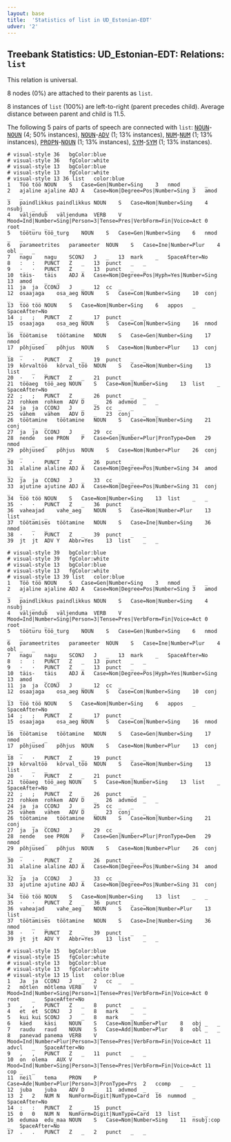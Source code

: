 ```yaml
---
layout: base
title:  'Statistics of list in UD_Estonian-EDT'
udver: '2'
---
```


## Treebank Statistics: UD_Estonian-EDT: Relations: `list`

This relation is universal.

8 nodes (0%) are attached to their parents as `list`.

8 instances of `list` (100%) are left-to-right (parent precedes child).
Average distance between parent and child is 11.5.

The following 5 pairs of parts of speech are connected with `list`: <tt><a href="et_edt-pos-NOUN.html">NOUN</a></tt>-<tt><a href="et_edt-pos-NOUN.html">NOUN</a></tt> (4; 50% instances), <tt><a href="et_edt-pos-NOUN.html">NOUN</a></tt>-<tt><a href="et_edt-pos-ADV.html">ADV</a></tt> (1; 13% instances), <tt><a href="et_edt-pos-NUM.html">NUM</a></tt>-<tt><a href="et_edt-pos-NUM.html">NUM</a></tt> (1; 13% instances), <tt><a href="et_edt-pos-PROPN.html">PROPN</a></tt>-<tt><a href="et_edt-pos-NOUN.html">NOUN</a></tt> (1; 13% instances), <tt><a href="et_edt-pos-SYM.html">SYM</a></tt>-<tt><a href="et_edt-pos-SYM.html">SYM</a></tt> (1; 13% instances).


~~~ conllu
# visual-style 36	bgColor:blue
# visual-style 36	fgColor:white
# visual-style 13	bgColor:blue
# visual-style 13	fgColor:white
# visual-style 13 36 list	color:blue
1	Töö	töö	NOUN	S	Case=Gen|Number=Sing	3	nmod	_	_
2	ajaline	ajaline	ADJ	A	Case=Nom|Degree=Pos|Number=Sing	3	amod	_	_
3	paindlikkus	paindlikkus	NOUN	S	Case=Nom|Number=Sing	4	nsubj	_	_
4	väljendub	väljenduma	VERB	V	Mood=Ind|Number=Sing|Person=3|Tense=Pres|VerbForm=Fin|Voice=Act	0	root	_	_
5	tööturu	töö_turg	NOUN	S	Case=Gen|Number=Sing	6	nmod	_	_
6	parameetrites	parameeter	NOUN	S	Case=Ine|Number=Plur	4	obl	_	_
7	nagu	nagu	SCONJ	J	_	13	mark	_	SpaceAfter=No
8	:	:	PUNCT	Z	_	13	punct	_	_
9	·	·	PUNCT	Z	_	13	punct	_	_
10	täis-	täis	ADJ	A	Case=Nom|Degree=Pos|Hyph=Yes|Number=Sing	13	amod	_	_
11	ja	ja	CCONJ	J	_	12	cc	_	_
12	osaajaga	osa_aeg	NOUN	S	Case=Com|Number=Sing	10	conj	_	_
13	töö	töö	NOUN	S	Case=Nom|Number=Sing	6	appos	_	SpaceAfter=No
14	;	;	PUNCT	Z	_	17	punct	_	_
15	osaajaga	osa_aeg	NOUN	S	Case=Com|Number=Sing	16	nmod	_	_
16	töötamise	töötamine	NOUN	S	Case=Gen|Number=Sing	17	nmod	_	_
17	põhjused	põhjus	NOUN	S	Case=Nom|Number=Plur	13	conj	_	_
18	·	·	PUNCT	Z	_	19	punct	_	_
19	kõrvaltöö	kõrval_töö	NOUN	S	Case=Nom|Number=Sing	13	list	_	_
20	·	·	PUNCT	Z	_	21	punct	_	_
21	tööaeg	töö_aeg	NOUN	S	Case=Nom|Number=Sing	13	list	_	SpaceAfter=No
22	;	;	PUNCT	Z	_	26	punct	_	_
23	rohkem	rohkem	ADV	D	_	26	advmod	_	_
24	ja	ja	CCONJ	J	_	25	cc	_	_
25	vähem	vähem	ADV	D	_	23	conj	_	_
26	töötamine	töötamine	NOUN	S	Case=Nom|Number=Sing	21	conj	_	_
27	ja	ja	CCONJ	J	_	29	cc	_	_
28	nende	see	PRON	P	Case=Gen|Number=Plur|PronType=Dem	29	nmod	_	_
29	põhjused	põhjus	NOUN	S	Case=Nom|Number=Plur	26	conj	_	_
30	·	·	PUNCT	Z	_	26	punct	_	_
31	alaline	alaline	ADJ	A	Case=Nom|Degree=Pos|Number=Sing	34	amod	_	_
32	ja	ja	CCONJ	J	_	33	cc	_	_
33	ajutine	ajutine	ADJ	A	Case=Nom|Degree=Pos|Number=Sing	31	conj	_	_
34	töö	töö	NOUN	S	Case=Nom|Number=Sing	13	list	_	_
35	·	·	PUNCT	Z	_	36	punct	_	_
36	vaheajad	vahe_aeg	NOUN	S	Case=Nom|Number=Plur	13	list	_	_
37	töötamises	töötamine	NOUN	S	Case=Ine|Number=Sing	36	nmod	_	_
38	·	·	PUNCT	Z	_	39	punct	_	_
39	jt	jt	ADV	Y	Abbr=Yes	13	list	_	_

~~~


~~~ conllu
# visual-style 39	bgColor:blue
# visual-style 39	fgColor:white
# visual-style 13	bgColor:blue
# visual-style 13	fgColor:white
# visual-style 13 39 list	color:blue
1	Töö	töö	NOUN	S	Case=Gen|Number=Sing	3	nmod	_	_
2	ajaline	ajaline	ADJ	A	Case=Nom|Degree=Pos|Number=Sing	3	amod	_	_
3	paindlikkus	paindlikkus	NOUN	S	Case=Nom|Number=Sing	4	nsubj	_	_
4	väljendub	väljenduma	VERB	V	Mood=Ind|Number=Sing|Person=3|Tense=Pres|VerbForm=Fin|Voice=Act	0	root	_	_
5	tööturu	töö_turg	NOUN	S	Case=Gen|Number=Sing	6	nmod	_	_
6	parameetrites	parameeter	NOUN	S	Case=Ine|Number=Plur	4	obl	_	_
7	nagu	nagu	SCONJ	J	_	13	mark	_	SpaceAfter=No
8	:	:	PUNCT	Z	_	13	punct	_	_
9	·	·	PUNCT	Z	_	13	punct	_	_
10	täis-	täis	ADJ	A	Case=Nom|Degree=Pos|Hyph=Yes|Number=Sing	13	amod	_	_
11	ja	ja	CCONJ	J	_	12	cc	_	_
12	osaajaga	osa_aeg	NOUN	S	Case=Com|Number=Sing	10	conj	_	_
13	töö	töö	NOUN	S	Case=Nom|Number=Sing	6	appos	_	SpaceAfter=No
14	;	;	PUNCT	Z	_	17	punct	_	_
15	osaajaga	osa_aeg	NOUN	S	Case=Com|Number=Sing	16	nmod	_	_
16	töötamise	töötamine	NOUN	S	Case=Gen|Number=Sing	17	nmod	_	_
17	põhjused	põhjus	NOUN	S	Case=Nom|Number=Plur	13	conj	_	_
18	·	·	PUNCT	Z	_	19	punct	_	_
19	kõrvaltöö	kõrval_töö	NOUN	S	Case=Nom|Number=Sing	13	list	_	_
20	·	·	PUNCT	Z	_	21	punct	_	_
21	tööaeg	töö_aeg	NOUN	S	Case=Nom|Number=Sing	13	list	_	SpaceAfter=No
22	;	;	PUNCT	Z	_	26	punct	_	_
23	rohkem	rohkem	ADV	D	_	26	advmod	_	_
24	ja	ja	CCONJ	J	_	25	cc	_	_
25	vähem	vähem	ADV	D	_	23	conj	_	_
26	töötamine	töötamine	NOUN	S	Case=Nom|Number=Sing	21	conj	_	_
27	ja	ja	CCONJ	J	_	29	cc	_	_
28	nende	see	PRON	P	Case=Gen|Number=Plur|PronType=Dem	29	nmod	_	_
29	põhjused	põhjus	NOUN	S	Case=Nom|Number=Plur	26	conj	_	_
30	·	·	PUNCT	Z	_	26	punct	_	_
31	alaline	alaline	ADJ	A	Case=Nom|Degree=Pos|Number=Sing	34	amod	_	_
32	ja	ja	CCONJ	J	_	33	cc	_	_
33	ajutine	ajutine	ADJ	A	Case=Nom|Degree=Pos|Number=Sing	31	conj	_	_
34	töö	töö	NOUN	S	Case=Nom|Number=Sing	13	list	_	_
35	·	·	PUNCT	Z	_	36	punct	_	_
36	vaheajad	vahe_aeg	NOUN	S	Case=Nom|Number=Plur	13	list	_	_
37	töötamises	töötamine	NOUN	S	Case=Ine|Number=Sing	36	nmod	_	_
38	·	·	PUNCT	Z	_	39	punct	_	_
39	jt	jt	ADV	Y	Abbr=Yes	13	list	_	_

~~~


~~~ conllu
# visual-style 15	bgColor:blue
# visual-style 15	fgColor:white
# visual-style 13	bgColor:blue
# visual-style 13	fgColor:white
# visual-style 13 15 list	color:blue
1	Ja	ja	CCONJ	J	_	2	cc	_	_
2	mõtlen	mõtlema	VERB	V	Mood=Ind|Number=Sing|Person=1|Tense=Pres|VerbForm=Fin|Voice=Act	0	root	_	SpaceAfter=No
3	,	,	PUNCT	Z	_	8	punct	_	_
4	et	et	SCONJ	J	_	8	mark	_	_
5	kui	kui	SCONJ	J	_	8	mark	_	_
6	käed	käsi	NOUN	S	Case=Nom|Number=Plur	8	obj	_	_
7	raudu	raud	NOUN	S	Case=Add|Number=Plur	8	obl	_	_
8	panevad	panema	VERB	V	Mood=Ind|Number=Plur|Person=3|Tense=Pres|VerbForm=Fin|Voice=Act	11	advcl	_	SpaceAfter=No
9	,	,	PUNCT	Z	_	11	punct	_	_
10	on	olema	AUX	V	Mood=Ind|Number=Sing|Person=3|Tense=Pres|VerbForm=Fin|Voice=Act	11	cop	_	_
11	neil	tema	PRON	P	Case=Ade|Number=Plur|Person=3|PronType=Prs	2	ccomp	_	_
12	juba	juba	ADV	D	_	11	advmod	_	_
13	2	2	NUM	N	NumForm=Digit|NumType=Card	16	nummod	_	SpaceAfter=No
14	:	:	PUNCT	Z	_	15	punct	_	_
15	0	0	NUM	N	NumForm=Digit|NumType=Card	13	list	_	_
16	edumaa	edu_maa	NOUN	S	Case=Nom|Number=Sing	11	nsubj:cop	_	SpaceAfter=No
17	.	.	PUNCT	Z	_	2	punct	_	_

~~~


